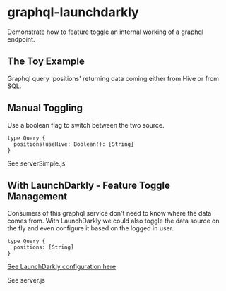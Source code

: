 # graphql-launchdarkly
Demonstrate how to feature toggle an internal working of a graphql endpoint.

## The Toy Example
Graphql query 'positions' returning data coming either from Hive or from SQL.

## Manual Toggling
Use a boolean flag to switch between the two source. 

```
type Query {
  positions(useHive: Boolean!): [String]
}
```

See serverSimple.js

## With LaunchDarkly - Feature Toggle Management
Consumers of this graphql service don't need to know where the data comes from. With LaunchDarkly we could also toggle the data source on the fly and even configure it based on the logged in user.

```
type Query {
  positions: [String]
}
```
[See LaunchDarkly configuration here](https://raw.githubusercontent.com/velianarie/graphql-launchdarkly/master/LaunchDarklyPositionHive.png)

See server.js
